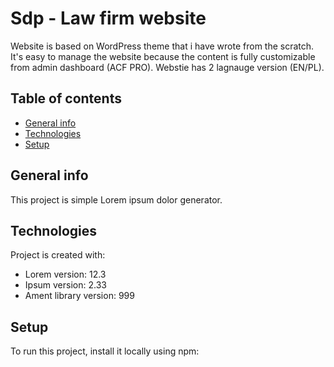 # Sdp - Law firm website
Website is based on WordPress theme that i have wrote from the scratch. It's easy to manage the website because the content is fully customizable from admin dashboard (ACF PRO).
Webstie has 2 lagnauge version (EN/PL). 
## 

## Table of contents
* [General info](#general-info)
* [Technologies](#technologies)
* [Setup](#setup)

## General info
This project is simple Lorem ipsum dolor generator.
	
## Technologies
Project is created with:
* Lorem version: 12.3
* Ipsum version: 2.33
* Ament library version: 999
	
## Setup
To run this project, install it locally using npm:
